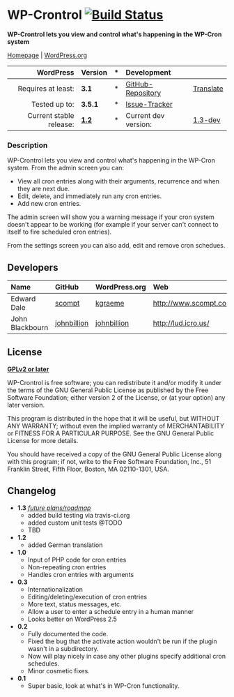 # WP-Crontrol [![Build Status](https://travis-ci.org/wp-repository/wp-crontrol.png?branch=master)](https://travis-ci.org/wp-repository/wp-crontrol)
__WP-Crontrol lets you view and control what's happening in the WP-Cron system__

[Homepage][1.1] | [WordPress.org][1.2]

| WordPress					| Version			| *		| Development				|					|
| ----:						| :----				| :---: | :----						| :----				|
| Requires at least:		| __3.1__			| *		| [GitHub-Repository][1.3]	| [Translate][1.6]	|
| Tested up to:				| __3.5.1__			| *		| [Issue-Tracker][1.4]		|					|
| Current stable release:	| __[1.2][1.5]__	| *		| Current dev version:		| [1.3-dev][1.7]	|

[1.1]: http://www.scompt.com/projects/wp-crontrol
[1.2]: http://wordpress.org/extend/plugins/wp-crontrol/
[1.3]: https://github.com/wp-repository/wp-crontrol
[1.4]: https://github.com/wp-repository/wp-crontrol/issues
[1.5]: https://github.com/wp-repository/wp-crontrol/archive/1.2.zip
[1.6]: https://translate.foe-services.de/projects/wp-crontrol
[1.7]: https://github.com/wp-repository/wp-crontrol/archive/master.zip

### Description
WP-Crontrol lets you view and control what's happening in the WP-Cron system. From the admin screen you can:

 * View all cron entries along with their arguments, recurrence and when they are next due.
 * Edit, delete, and immediately run any cron entries.
 * Add new cron entries.

The admin screen will show you a warning message if your cron system doesn't appear to be working (for example if your server can't connect to itself to fire scheduled cron entries).

From the settings screen you can also add, edit and remove cron schedues.


## Developers
| Name					| GitHub				| WordPress.org			| Web						| Status				|
| :----					| :----					| :----					| :----						| ----:					|
| Edward Dale			| [scompt][2.1.1]		| [kgraeme][2.1.2]		| http://www.scompt.com/	| Active				|
| John Blackbourn		| [johnbillion][2.2.1]	| [johnbillion][2.2.2]	| http://lud.icro.us/		| Active				|

[2.1.1]: https://github.com/scompt
[2.1.2]: http://profiles.wordpress.org/scompt/
[2.2.1]: https://github.com/johnbillion
[2.2.2]: http://profiles.wordpress.org/johnbillion/


## License
__[GPLv2 or later](http://www.gnu.org/licenses/gpl-2.0.html)__

WP-Crontrol is free software; you can redistribute it and/or
modify it under the terms of the GNU General Public License
as published by the Free Software Foundation; either version 2
of the License, or (at your option) any later version.

This program is distributed in the hope that it will be useful,
but WITHOUT ANY WARRANTY; without even the implied warranty of
MERCHANTABILITY or FITNESS FOR A PARTICULAR PURPOSE.  See the
GNU General Public License for more details.

You should have received a copy of the GNU General Public License
along with this program; if not, write to the Free Software
Foundation, Inc., 51 Franklin Street, Fifth Floor, Boston, MA  02110-1301, USA.


## Changelog
* __1.3__ _[future plans/roadmap][4.1]_
	* added build testing via travis-ci.org
	* added custom unit tests @TODO
	* TBD
* __1.2__
	* added German translation
* __1.0__
	* Input of PHP code for cron entries
	* Non-repeating cron entries
	* Handles cron entries with arguments
* __0.3__
	* Internationalization
	* Editing/deleting/execution of cron entries
	* More text, status messages, etc.
	* Allow a user to enter a schedule entry in a human manner
	* Looks better on WordPress 2.5
* __0.2__
	* Fully documented the code.
	* Fixed the bug that the activate action wouldn't be run if the plugin wasn't in a subdirectory.
	* Now will play nicely in case any other plugins specify additional cron schedules.
	* Minor cosmetic fixes.
* __0.1__
	* Super basic, look at what's in WP-Cron functionality.

[4.1]: https://github.com/wp-repository/wp-crontrol/issues